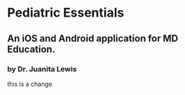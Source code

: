# Pediatric Essentials

## An iOS and Android application for MD Education.
### by Dr. Juanita Lewis 
this is a change
